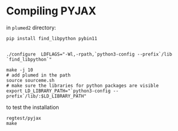 # Compiling PYJAX

in `plumed2` directory:


```
pip install find_libpython pybin11


./configure  LDFLAGS="-Wl,-rpath,`python3-config --prefix`/lib `find_libpython`"

make -j 10
# add plumed in the path
source sourceme.sh
# make sure the libraries for python packages are visible
export LD_LIBRARY_PATH="`python3-config --prefix`/lib/:$LD_LIBRARY_PATH"
```

to test the installation

```
regtest/pyjax
make
```